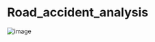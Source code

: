 # Road_accident_analysis
![image](https://github.com/user-attachments/assets/2bbac3d8-619e-410f-a057-c6fb5a4ac855)
